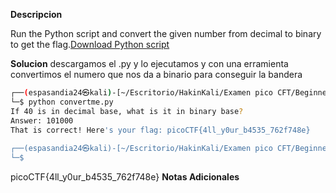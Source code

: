 **Descripcion**

Run the Python script and convert the given number from decimal to binary to get the flag.[Download Python script](https://artifacts.picoctf.net/c/30/convertme.py)

**Solucion**
descargamos el .py y lo ejecutamos y con una erramienta convertimos el numero que nos da a binario para conseguir la bandera 
```bash
┌──(espasandia24㉿kali)-[~/Escritorio/HakinKali/Examen pico CFT/Beginner PicoMIni 2022]
└─$ python convertme.py
If 40 is in decimal base, what is it in binary base?
Answer: 101000
That is correct! Here's your flag: picoCTF{4ll_y0ur_b4535_762f748e}
                                                                                
┌──(espasandia24㉿kali)-[~/Escritorio/HakinKali/Examen pico CFT/Beginner PicoMIni 2022]
└─$ 

```
picoCTF{4ll_y0ur_b4535_762f748e}
**Notas Adicionales**